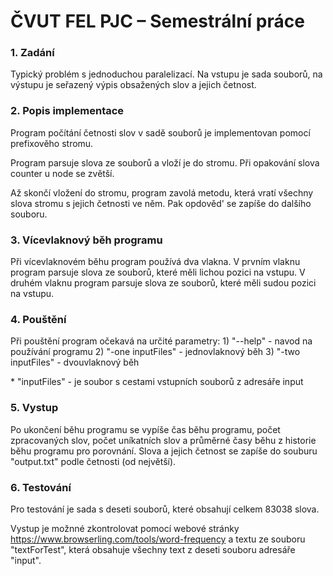 <h1> ČVUT FEL PJC – Semestrální práce </h1>

<h3>1. Zadání</h3>
<p>Typický problém s jednoduchou paralelizací. Na vstupu je sada souborů, na výstupu je seřazený výpis obsažených slov a jejich četnost.</p>

<h3>2. Popis implementace</h3>
<p>
Program počítání četnosti slov v sadě souborů je implementovan pomocí prefixověho stromu.

Program parsuje slova ze souborů a vloží je do stromu. Při opakování slova counter u node se zvětší.

Až skončí vložení do stromu, program zavolá metodu, která vratí všechny slova stromu s jejich četnosti ve něm. Pak opdověd' se zapíše do dalšího souboru.
</p>

<h3>3. Vícevlaknový běh programu</h3>
<p>Při vícevlaknovém běhu program používá dva vlakna.
    V prvním vlaknu program parsuje slova ze souborů, které měli lichou pozici na vstupu.
    V druhém vlaknu program parsuje slova ze souborů, které měli sudou pozici na vstupu.
</p>

<h3>4. Pouštění</h3>
<p> 
Při pouštění program očekavá na určité parametry:
1) "--help" - navod na používání programu
2) "-one inputFiles" - jednovlaknový běh
3) "-two inputFiles" - dvouvlaknový běh

 \* "inputFiles" - je soubor s cestami vstupních souborů z adresáře input
</p>

<h3>5. Vystup</h3>
<p>Po ukončení běhu programu se vypíše čas běhu programu, počet zpracovaných slov, počet uníkatních slov a průměrné časy běhu z historie 
běhu programu pro porovnání. Slova a jejich četnost se zapíše do souburu "output.txt" podle četnosti (od největší). </p>

<h3>6. Testování</h3>
<p>Pro testování je sada s deseti souborů, které obsahují celkem 83038 slova. 

Vystup je možnné zkontrolovat pomocí webové stránky https://www.browserling.com/tools/word-frequency a textu ze souboru "textForTest", která
obsahuje všechny text z deseti souboru adresáře "input".
</p>



